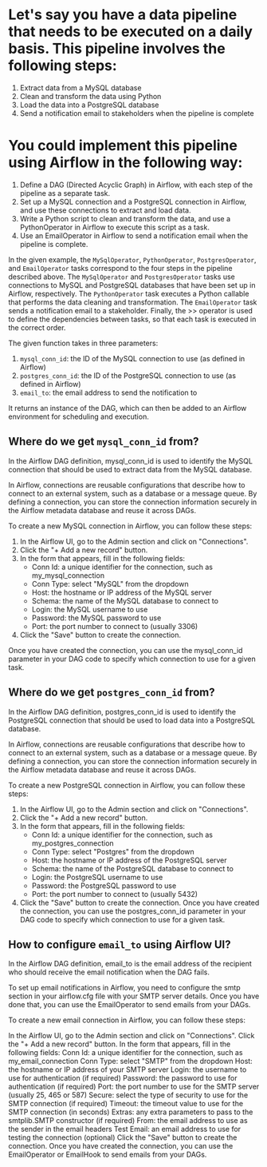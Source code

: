 # Let's say you have a data pipeline that needs to be executed on a daily basis. This pipeline involves the following steps:

1. Extract data from a MySQL database
2. Clean and transform the data using Python
3. Load the data into a PostgreSQL database
4. Send a notification email to stakeholders when the pipeline is complete

# You could implement this pipeline using Airflow in the following way:

1. Define a DAG (Directed Acyclic Graph) in Airflow, with each step of the pipeline as a separate task.
2. Set up a MySQL connection and a PostgreSQL connection in Airflow, and use these connections to extract and load data.
3. Write a Python script to clean and transform the data, and use a PythonOperator in Airflow to execute this script as a task.
4. Use an EmailOperator in Airflow to send a notification email when the pipeline is complete.


In the given example, the `MySqlOperator`, `PythonOperator`, `PostgresOperator`, and `EmailOperator` tasks correspond to the four steps in the pipeline described above. The `MySqlOperator` and `PostgresOperator` tasks use connections to MySQL and PostgreSQL databases that have been set up in Airflow, respectively. The `PythonOperator` task executes a Python callable that performs the data cleaning and transformation. The `EmailOperator` task sends a notification email to a stakeholder. Finally, the >> operator is used to define the dependencies between tasks, so that each task is executed in the correct order.

The given function takes in three parameters:

1. `mysql_conn_id`: the ID of the MySQL connection to use (as defined in Airflow)
2. `postgres_conn_id`: the ID of the PostgreSQL connection to use (as defined in Airflow)
3. `email_to`: the email address to send the notification to

It returns an instance of the DAG, which can then be added to an Airflow environment for scheduling and execution.

## Where do we get `mysql_conn_id` from?
In the Airflow DAG definition, mysql_conn_id is used to identify the MySQL connection that should be used to extract data from the MySQL database.

In Airflow, connections are reusable configurations that describe how to connect to an external system, such as a database or a message queue. By defining a connection, you can store the connection information securely in the Airflow metadata database and reuse it across DAGs.

To create a new MySQL connection in Airflow, you can follow these steps:

1. In the Airflow UI, go to the Admin section and click on "Connections".
2. Click the "+ Add a new record" button.
3. In the form that appears, fill in the following fields:
    * Conn Id: a unique identifier for the connection, such as my_mysql_connection
    * Conn Type: select "MySQL" from the dropdown
    * Host: the hostname or IP address of the MySQL server
    * Schema: the name of the MySQL database to connect to
    * Login: the MySQL username to use
    * Password: the MySQL password to use
    * Port: the port number to connect to (usually 3306)
4. Click the "Save" button to create the connection.

Once you have created the connection, you can use the mysql_conn_id parameter in your DAG code to specify which connection to use for a given task.


## Where do we get `postgres_conn_id` from?
In the Airflow DAG definition, postgres_conn_id is used to identify the PostgreSQL connection that should be used to load data into a PostgreSQL database.

In Airflow, connections are reusable configurations that describe how to connect to an external system, such as a database or a message queue. By defining a connection, you can store the connection information securely in the Airflow metadata database and reuse it across DAGs.

To create a new PostgreSQL connection in Airflow, you can follow these steps:

1. In the Airflow UI, go to the Admin section and click on "Connections".
2. Click the "+ Add a new record" button.
3. In the form that appears, fill in the following fields:
    * Conn Id: a unique identifier for the connection, such as my_postgres_connection
    * Conn Type: select "Postgres" from the dropdown
    * Host: the hostname or IP address of the PostgreSQL server
    * Schema: the name of the PostgreSQL database to connect to
    * Login: the PostgreSQL username to use
    * Password: the PostgreSQL password to use
    * Port: the port number to connect to (usually 5432)
4. Click the "Save" button to create the connection.
Once you have created the connection, you can use the postgres_conn_id parameter in your DAG code to specify which connection to use for a given task.


## How to configure `email_to` using Airflow UI?

In the Airflow DAG definition, email_to is the email address of the recipient who should receive the email notification when the DAG fails.

To set up email notifications in Airflow, you need to configure the smtp section in your airflow.cfg file with your SMTP server details. Once you have done that, you can use the EmailOperator to send emails from your DAGs.

To create a new email connection in Airflow, you can follow these steps:

In the Airflow UI, go to the Admin section and click on "Connections".
Click the "+ Add a new record" button.
In the form that appears, fill in the following fields:
Conn Id: a unique identifier for the connection, such as my_email_connection
Conn Type: select "SMTP" from the dropdown
Host: the hostname or IP address of your SMTP server
Login: the username to use for authentication (if required)
Password: the password to use for authentication (if required)
Port: the port number to use for the SMTP server (usually 25, 465 or 587)
Secure: select the type of security to use for the SMTP connection (if required)
Timeout: the timeout value to use for the SMTP connection (in seconds)
Extras: any extra parameters to pass to the smtplib.SMTP constructor (if required)
From: the email address to use as the sender in the email headers
Test Email: an email address to use for testing the connection (optional)
Click the "Save" button to create the connection.
Once you have created the connection, you can use the EmailOperator or EmailHook to send emails from your DAGs.
